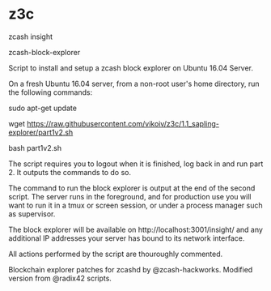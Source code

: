 # z3c
zcash insight

zcash-block-explorer

Script to install and setup a zcash block explorer on Ubuntu 16.04 Server.

On a fresh Ubuntu 16.04 server, from a non-root user's home directory, run the following commands:

sudo apt-get update

wget https://raw.githubusercontent.com/vikoiv/z3c/1.1_sapling-explorer/part1v2.sh

bash part1v2.sh

The script requires you to logout when it is finished, log back in and run part 2. It outputs the commands to do so.

The command to run the block explorer is output at the end of the second script. The server runs in the foreground, and for production use you will want to run it in a tmux or screen session, or under a process manager such as supervisor.

The block explorer will be available on http://localhost:3001/insight/ and any additional IP addresses your server has bound to its network interface.

All actions performed by the script are thouroughly commented.

Blockchain explorer patches for zcashd by @zcash-hackworks. Modified version from @radix42 scripts.
